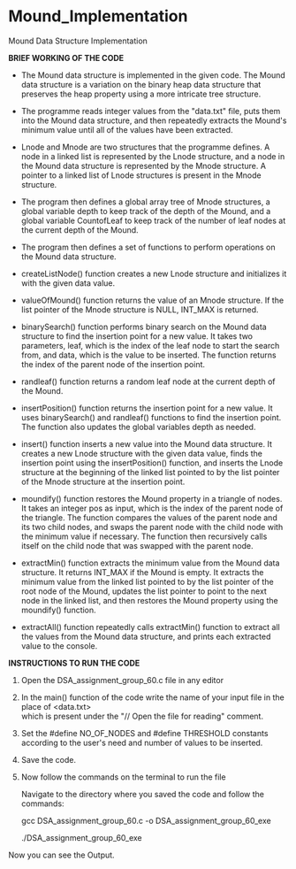 # Mound_Implementation
Mound Data Structure Implementation


**BRIEF WORKING OF THE CODE**

- The Mound data structure is implemented in the given code. The Mound data structure is a variation on
the binary heap data structure that preserves the heap property using a more intricate tree structure.

- The programme reads integer values from the "data.txt" file, puts them into the Mound data structure, and then repeatedly extracts the Mound's minimum value until all of the values have been extracted.

- Lnode and Mnode are two structures that the programme defines. A node in a linked list is represented by the Lnode structure, and a node in the Mound data structure is represented by the Mnode structure. A pointer to a linked list of Lnode structures is present in the Mnode structure.

- The program then defines a global array tree of Mnode structures, a global variable depth to keep track of the depth of the Mound, and a global variable CountofLeaf to keep track of the number of leaf nodes at the current depth of the Mound.

- The program then defines a set of functions to perform operations on the Mound data structure.

- createListNode() function creates a new Lnode structure and initializes it with the given data value.

- valueOfMound() function returns the value of an Mnode structure. If the list pointer of the Mnode structure is NULL, INT_MAX is returned.

- binarySearch() function performs binary search on the Mound data structure to find the insertion point for a new value. It takes two parameters, leaf, which is the index of the leaf node to start the search from, and data, which is the value to be inserted. The function returns the index of the parent node of the insertion point.

- randleaf() function returns a random leaf node at the current depth of the Mound.

- insertPosition() function returns the insertion point for a new value. It uses binarySearch() and randleaf() functions to find the insertion point. The function also updates the global variables depth as needed.

- insert() function inserts a new value into the Mound data structure. It creates a new Lnode structure with the given data value, finds the insertion point using the insertPosition() function, and inserts the Lnode structure at the beginning of the linked list pointed to by the list pointer of the Mnode structure at the insertion point.

- moundify() function restores the Mound property in a triangle of nodes. It takes an integer pos as input, which is the index of the parent node of the triangle. The function compares the values of the parent node and its two child nodes, and swaps the parent node with the child node with the minimum value if necessary. The function then recursively calls itself on the child node that was swapped with the parent node.

- extractMin() function extracts the minimum value from the Mound data structure. It returns INT_MAX if the Mound is empty. It extracts the minimum value from the linked list pointed to by the list pointer of the root node of the Mound, updates the list pointer to point to the next node in the linked list, and then restores the Mound property using the moundify() function.

- extractAll() function repeatedly calls extractMin() function to extract all the values from the Mound data structure, and prints each extracted value to the console.


**INSTRUCTIONS TO RUN THE CODE**

1. Open the DSA_assignment_group_60.c file in any editor

2. In the main() function of the code write the name of your input file in the place of <data.txt>  
   which is present under the "// Open the file for reading" comment. 

3. Set the #define NO_OF_NODES and #define THRESHOLD constants according to the user's need and number
   of values to be inserted.

4. Save the code.

5. Now follow the commands on the terminal to run the file
   
   Navigate to the directory where you saved the code and follow the commands:
   
   gcc DSA_assignment_group_60.c -o DSA_assignment_group_60_exe <press enter>

   ./DSA_assignment_group_60_exe <press enter>

Now you can see the Output.
